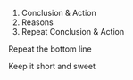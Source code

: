 ---
---

1. Conclusion & Action
2. Reasons 
3. Repeat Conclusion & Action

Repeat the bottom line

Keep it short and sweet 
